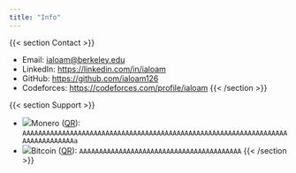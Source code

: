 ```yaml
---
title: "Info"
---
```

{{< section Contact >}}
- Email: ialoam@berkeley.edu
- LinkedIn: https://linkedin.com/in/ialoam
- GitHub: https://github.com/ialoam126
- Codeforces: https://codeforces.com/profile/ialoam
{{< /section >}}

{{< section Support >}}
- ![](/static/xmr.svg)Monero ([QR]()): ```AAAAAAAAAAAAAAAAAAAAAAAAAAAAAAAAAAAAAAAAAAAAAAAAAAAAAAAAAAAAAAAAAAAAAAAAAAAAAAAAa```
- ![](/static/btc.svg)Bitcoin ([QR]()): ```AAAAAAAAAAAAAAAAAAAAAAAAAAAAAAAAAAAAAAAAA```
{{< /section >}}


